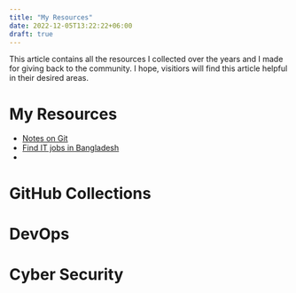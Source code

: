 ```yaml
---
title: "My Resources"
date: 2022-12-05T13:22:22+06:00
draft: true 
---
```


This article contains all the resources I collected over the years and I made for giving back to the community. I hope, visitiors will find this article helpful in their desired areas.

# My Resources

- [Notes on Git](https://github.com/Dhar01/Git-Notes)
- [Find IT jobs in Bangladesh](https://github.com/Dhar01/IT-jobs-in-bangladesh)
- 


# GitHub Collections


# DevOps

# Cyber Security

